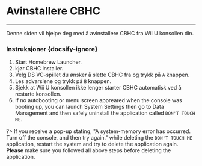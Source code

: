 # Avinstallere CBHC
---
Denne siden vil hjelpe deg med å avinstallere CBHC fra Wii U konsollen din.

### Instruksjoner {docsify-ignore}

1. Start Homebrew Launcher.
1. kjør CBHC installer.
1. Velg DS VC-spillet du ønsker å slette CBHC fra og trykk på `A` knappen.
1. Les advarslene og trykk på `B` knappen.
1. Sjekk at Wii U konsollen ikke lenger starter CBHC automatisk ved å restarte konsollen.
1. If no autobooting or menu screen appreared when the console was booting up, you can launch System Settings then go to Data Management and then safely uninstall the application called `DON'T TOUCH ME`.

?> If you receive a pop-up stating, "A system-memory error has occurred. Turn off the console, and then try again." while deleting the `DON'T TOUCH ME` application, restart the system and try to delete the application again. **Please** make sure you followed all above steps before deleting the application.